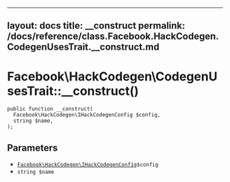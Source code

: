 
***

layout: docs
title: __construct
permalink: /docs/reference/class.Facebook.HackCodegen.CodegenUsesTrait.__construct.md
---







# Facebook\\HackCodegen\\CodegenUsesTrait::__construct()




``` Hack
public function __construct(
  Facebook\HackCodegen\IHackCodegenConfig $config,
  string $name,
);
```




## Parameters




* [` Facebook\HackCodegen\IHackCodegenConfig `](<interface.Facebook.HackCodegen.IHackCodegenConfig.md>)`` $config ``
* ` string $name `